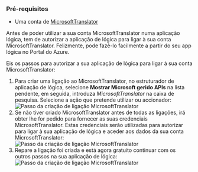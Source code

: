 ### <a name="prerequisites"></a>Pré-requisitos

- Uma conta de [MicrosoftTranslator](https://www.microsoft.com/translator)  


Antes de poder utilizar a sua conta MicrosoftTranslator numa aplicação lógica, tem de autorizar a aplicação de lógica para ligar à sua conta MicrosoftTranslator. Felizmente, pode fazê-lo facilmente a partir do seu app lógica no Portal do Azure.  

Eis os passos para autorizar a sua aplicação de lógica para ligar à sua conta MicrosoftTranslator:  
1. Para criar uma ligação ao MicrosoftTranslator, no estruturador de aplicação de lógica, selecione **Mostrar Microsoft gerido APIs** na lista pendente, em seguida, introduza *MicrosoftTranslator* na caixa de pesquisa. Selecione a ação que pretende utilizar ou accionador:  
![Passo da criação de ligação MicrosoftTranslator](./media/connectors-create-api-microsofttranslator/microsofttranslator-1.png)  
2. Se não tiver criado MicrosoftTranslator antes de todas as ligações, irá obter lhe for pedido para fornecer as suas credenciais MicrosoftTranslator. Estas credenciais serão utilizadas para autorizar para ligar à sua aplicação de lógica e aceder aos dados da sua conta MicrosoftTranslator:  
![Passo da criação de ligação MicrosoftTranslator](./media/connectors-create-api-microsofttranslator/microsofttranslator-2.png)  
3. Repare a ligação foi criada e está agora gratuito continuar com os outros passos na sua aplicação de lógica:  
 ![Passo da criação de ligação MicrosoftTranslator](./media/connectors-create-api-microsofttranslator/microsofttranslator-3.png)  

